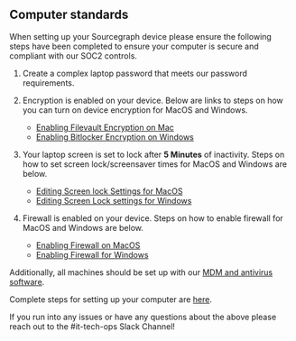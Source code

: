 ## Computer standards

When setting up your Sourcegraph device please ensure the following steps have been completed to ensure your computer is secure and compliant with our SOC2 controls.

1. Create a complex laptop password that meets our password requirements.

2. Encryption is enabled on your device. Below are links to steps on how you can turn on device encryption for MacOS and Windows.

   - [Enabling Filevault Encryption on Mac](https://support.apple.com/en-us/HT204837)
   - [Enabling Bitlocker Encryption on Windows](https://support.microsoft.com/en-us/windows/turn-on-device-encryption-0c453637-bc88-5f74-5105-741561aae838)

3. Your laptop screen is set to lock after **5 Minutes** of inactivity. Steps on how to set screen lock/screensaver times for MacOS and Windows are below.

   - [Editing Screen lock Settings for MacOS](https://support.apple.com/guide/mac-help/change-screen-saver-preferences-mchlp1227/mac)
   - [Editing Screen Lock settings for Windows](https://support.microsoft.com/en-us/windows/change-your-screen-saver-settings-a9dc2a0c-dc8e-9161-d270-aaccc252082a)

4. Firewall is enabled on your device. Steps on how to enable firewall for MacOS and Windows are below.

   - [Enabling Firewall on MacOS](https://support.apple.com/guide/mac-help/block-connections-to-your-mac-with-a-firewall-mh34041/mac#:~:text=services%20and%20apps-,On%20your%20Mac%2C%20choose%20Apple%20menu%20%3E%20System%20Preferences%2C%20click,%26%20Privacy%20%2C%20then%20click%20Firewall.&text=pane%20for%20me-,If%20the%20lock%20at%20the%20bottom%20left%20is%20locked%20%2C%20click,the%20firewall%20for%20your%20Mac.)
   - [Enabling Firewall for Windows](https://support.microsoft.com/en-us/windows/turn-microsoft-defender-firewall-on-or-off-ec0844f7-aebd-0583-67fe-601ecf5d774f)

Additionally, all machines should be set up with our [MDM and antivirus software](../../tools/endpoint-antivirus.md).

Complete steps for setting up your computer are [here](../../tools/computer-setup.md).

If you run into any issues or have any questions about the above please reach out to the #it-tech-ops Slack Channel!
